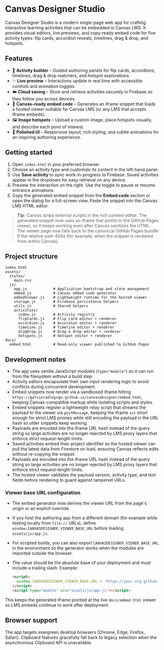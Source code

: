 # Canvas Designer Studio

Canvas Designer Studio is a modern single-page web app for crafting interactive learning activities that can be embedded in Canvas LMS. It provides visual editors, live previews, and copy-ready embed code for five activity types: flip cards, accordion reveals, timelines, drag & drop, and hotspots.

## Features

- 🎯 **Activity builder** – Guided authoring panels for flip cards, accordions, timelines, drag & drop matchers, and hotspot explorations.
- ✨ **Live preview** – Interactions update in real time with accessible controls and animation toggles.
- ☁️ **Cloud saving** – Store and retrieve activities securely in Firebase so they follow you across devices.
- 🔗 **Canvas-ready embed code** – Generates an iframe snippet that loads a hosted viewer suitable for Canvas LMS (or any LMS that accepts iframe embeds).
- 🖼️ **Image hotspots** – Upload a custom image, place hotspots visually, and describe each point of interest.
- 🌈 **Polished UI** – Responsive layout, rich styling, and subtle animations for an inspiring authoring experience.

## Getting started

1. Open `index.html` in your preferred browser.
2. Choose an activity type and customize its content in the left-hand panel.
3. Use **Save activity** to sync work-in-progress to Firebase. Saved activities appear in the dropdown for easy retrieval on any device.
4. Preview the interaction on the right. Use the toggle to pause or resume entrance animations.
5. Copy the generated embed snippet from the **Embed code** section or open the dialog for a full-screen view. Paste the snippet into the Canvas LMS HTML editor.

> **Tip:** Canvas strips external scripts in the rich content editor. The generated snippet now uses an iframe that points to the GitHub Pages viewer, so it keeps working even after Canvas sanitizes the HTML. The viewer page now falls back to the canonical GitHub Pages bundle if the relative path 404s (for example, when the snippet is rendered from within Canvas).

## Project structure

```
index.html
assets/
  styles/
    main.css
  js/
    app.js            # Application bootstrap and state management
    embed.js          # Canvas embed code generator
    embedViewer.js    # Lightweight runtime for the hosted viewer
    storage.js        # Firebase persistence helpers
    utils.js          # Shared helpers
    activities/
      index.js        # Activity registry
      flipCards.js    # Flip card editor + renderer
      accordion.js    # Accordion editor + renderer
      timeline.js     # Timeline editor + renderer
      dragDrop.js     # Drag & drop editor + renderer
      hotspots.js     # Hotspot editor + renderer
docs/
  embed.html          # Read-only viewer published to GitHub Pages
```

## Development notes

- The app uses vanilla JavaScript modules (`type="module"`) so it can run from the filesystem without a build step.
- Activity editors encapsulate their own input rendering logic to avoid conflicts during concurrent development.
- Embed snippets now render via a sandboxed iframe hitting `https://galvinradleyngo.github.io/canvasdesigner/embed.html`, keeping Canvas-compatible markup while isolating scripts and styles.
- Embed snippets register a lightweight relay script that streams the payload to the viewer via `postMessage`, keeping the iframe `src` short enough for strict LMS proxies while still encoding the payload in the URL hash so older snippets keep working.
- Payloads are encoded into the iframe URL hash instead of the query string so large activities are no longer rejected by LMS proxy layers that enforce strict request-length limits.
- Saved activities embed their project identifier so the hosted viewer can pull the latest data from Firestore on load, ensuring Canvas reflects edits without re-copying the snippet.
- Payloads are encoded into the iframe URL hash instead of the query string so large activities are no longer rejected by LMS proxy layers that enforce strict request-length limits.
- The hosted viewer validates the payload version, activity type, and text fields before rendering to guard against tampered URLs.

### Viewer base URL configuration

- The embed generator now derives the viewer URL from the page's origin or an explicit override.
- If you host the authoring app from a different domain (for example while testing locally from `file://` URLs), define `window.CANVASDESIGNER_VIEWER_BASE_URL` before loading `assets/js/app.js`.
- For scripted builds, you can also export `CANVASDESIGNER_VIEWER_BASE_URL` in the environment so the generator works when the modules are imported outside the browser.
- The value should be the absolute base of your deployment and must include a trailing slash. Example:

  ```html
  <script>
    window.CANVASDESIGNER_VIEWER_BASE_URL = 'https://your-org.github.io/canvasdesigner/';
  </script>
  <script type="module" src="assets/js/app.js"></script>
  ```

This keeps the generated iframe pointed at the live `docs/embed.html` viewer so LMS embeds continue to work after deployment.

## Browser support

The app targets evergreen desktop browsers (Chrome, Edge, Firefox, Safari). Clipboard features gracefully fall back to legacy selection when the asynchronous Clipboard API is unavailable.
